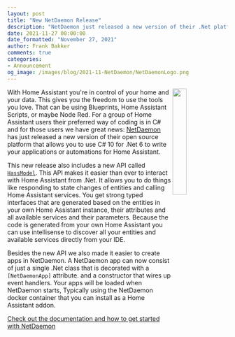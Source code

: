 ```yaml
---
layout: post
title: "New NetDaemon Release"
description: "NetDaemon just released a new version of their .Net platform for Home Assistant"
date: 2021-11-27 00:00:00
date_formatted: "November 27, 2021"
author: Frank Bakker
comments: true
categories:
- Announcement
og_image: /images/blog/2021-11-NetDaemon/NetDaemonLogo.png
---
```


<img src='/images/blog/2021-11-NetDaemon/NetDaemonLogo.png' style='border: 0;box-shadow: none; width: 25%; height: 25%; float: right;'>

With Home Assistant you're in control of your home and your data. This gives you the freedom to use the tools you love. That can be using Blueprints, Home Assistant Scripts, or maybe Node Red. For a group of Home Assistant users their preferred way of coding is in C# and for those users we have great news: [NetDaemon](https://netdaemon.xyz/) has just released a new version of their open source platform that allows you to use C# 10 for .Net 6 to write your applications or automations for Home Assistant.

This new release also includes a new API called [`HassModel`](https://netdaemon.xyz/docs/hass_model/hass_model). This API makes it easier than ever to interact with Home Assistant from .Net. It allows you to do things like responding to state changes of entities and calling Home Assistant services. You get strong typed interfaces that are generated based on the entities in your own Home Assistant instance, their attributes and all available services and their parameters. Because the code is generated from your own Home Assistant you can use intellisense to discover all your entities and available services directly from your IDE.

Besides the new API we also made it easier to create apps in NetDaemon. A NetDaemon app can now consist of just a single .Net class that is decorated with a `[NetDaemonApp]` attribute. and a constructor that wires up event handlers. Your apps will be loaded when NetDaemon starts, Typically using the NetDaemon docker container that you can install as a Home Assistant addon.

[Check out the documentation and how to get started with NetDaemon](https://netdaemon.xyz/)
